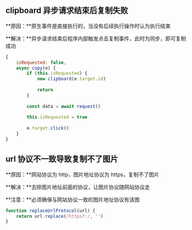 ## clipboard 异步请求结束后复制失败

**原因：**原生事件是直接执行的，当没有后续执行操作时认为执行结束

**解决：**异步请求结束后程序内部触发点击复制事件，此时为同步，即可复制成功

```js
{
    isRequested: false,
    async copy(e) {
   		if (this.isRequested) {
            new clipboard(e.target.id)
            
            return
        }
        
    	const data = await request()
        
    	this.isRequested = true
        
        e.target.click()
	}
}
```

## url 协议不一致导致复制不了图片

**原因：**网站协议为 http，图片地址协议为 https，复制不了图片

**解决：**去除图片地址前面的协议，让图片协议随网站协议走

**注意：**必须确保与网站协议一致的图片地址协议有该图

```js
function replaceUrlProtocol(url) {
	return url.replace(/https?:/, '')
}
```

